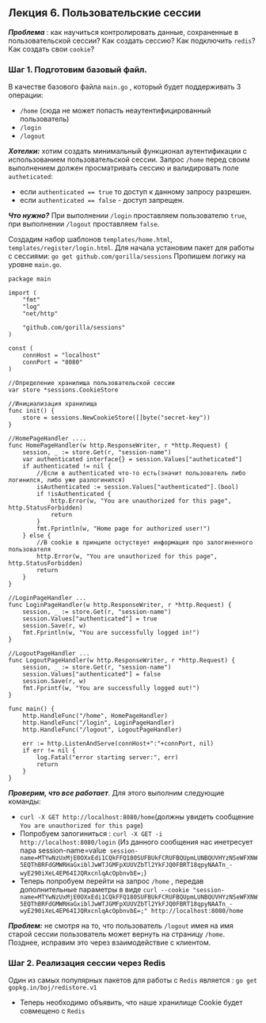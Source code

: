 ## Лекция 6. Пользовательские сессии

***Проблема*** : как научиться контролировать данные, сохраненные в пользовательской сессии? Как создать сессию? Как подключить ```redis```? Как создать свои ```cookie```?

### Шаг 1. Подготовим базовый файл.
В качестве базового файла ```main.go``` , который будет поддерживать 3 операции:
* ```/home``` (сюда не может попасть неаутентифицированный пользователь)
* ```/login```
* ```/logout```

***Хотелки:*** хотим создать минимальный функционал аутентификации с использованием пользовательской сессии. Запрос ```/home``` перед своим выполнением должен просматривать сессию и валидировать поле ```autheticated```: 
* если ```authenticated == true``` то доступ к данному запросу разрешен.
* если ```authenticated == false``` - доступ запрещен.

***Что нужно?*** При выполнении ```/login``` проставляем пользователю ```true```, при выполнении ```/logout``` проставляем ```false```.

Создадим набор шаблонов ```templates/home.html```, ```templates/register/login.html```.
Для начала установим пакет для работы с сессиями: ```go get github.com/gorilla/sessions```
Пропишем логику на уровне ```main.go```.
```
package main

import (
	"fmt"
	"log"
	"net/http"

	"github.com/gorilla/sessions"
)

const (
	connHost = "localhost"
	connPort = "8080"
)

//Определение хранилища пользовательской сессии
var store *sessions.CookieStore

//Инициализация хранилища
func init() {
	store = sessions.NewCookieStore([]byte("secret-key"))
}

//HomePageHandler ....
func HomePageHandler(w http.ResponseWriter, r *http.Request) {
	session, _ := store.Get(r, "session-name")
	var authenticated interface{} = session.Values["autheticated"]
	if authenticated != nil {
		//Если в authenticated что-то есть(значит пользователь либо логинился, либо уже разлогинился)
		isAuthenticated := session.Values["authenticated"].(bool)
		if !isAuthenticated {
			http.Error(w, "You are unauthorized for this page", http.StatusForbidden)
			return
		}
		fmt.Fprintln(w, "Home page for authorized user!")
	} else {
		//В cookie в принципе остуствует информация про залогиненного пользователя
		http.Error(w, "You are unauthorized for this page", http.StatusForbidden)
		return
	}
}

//LoginPageHandler ...
func LoginPageHandler(w http.ResponseWriter, r *http.Request) {
	session, _ := store.Get(r, "session-name")
	session.Values["authenticated"] = true
	session.Save(r, w)
	fmt.Fprintln(w, "You are successfully logged in!")
}

//LogoutPageHandler ...
func LogoutPageHandler(w http.ResponseWriter, r *http.Request) {
	session, _ := store.Get(r, "session-name")
	session.Values["authenticated"] = false
	session.Save(r, w)
	fmt.Fprintf(w, "You are successfully logged out!")
}

func main() {
	http.HandleFunc("/home", HomePageHandler)
	http.HandleFunc("/login", LoginPageHandler)
	http.HandleFunc("/logout", LogoutPageHandler)

	err := http.ListenAndServe(connHost+":"+connPort, nil)
	if err != nil {
		log.Fatal("error starting server:", err)
		return
	}
}

```

***Проверим, что все работает***. Для этого выполним следующие команды:
* ```curl -X GET http://localhost:8080/home```(должны увидеть сообщение ```You are unauthorized for this page```)
* Попробуем залогиниться : ```curl -X GET -i http://localhost:8080/login``` (Из данного сообщения нас инетресует пара session-name=value```
session-name=MTYwNzUxMjE0OXxEdi1CQkFFQ180SUFBUkFCRUFBQUpmLUNBQUVHYzNSeWFXNW5EQThBRFdGMWRHaGxiblJwWTJGMFpXUUVZbTl2YkFJQ0FBRT18qpyNAATn_-wyE290iXeL4EP64IJQRxcnlqAcOpbnvbE=;```)
* Теперь попробуем перейти на запрос ```/home``` , передав дополнительные параметры в виде
``` curl --cookie "session-name=MTYwNzUxMjE0OXxEdi1CQkFFQ180SUFBUkFCRUFBQUpmLUNBQUVHYzNSeWFXNW5EQThBRFdGMWRHaGxiblJwWTJGMFpXUUVZbTl2YkFJQ0FBRT18qpyNAATn_-wyE290iXeL4EP64IJQRxcnlqAcOpbnvbE=;" http://localhost:8080/home ```

***Проблем:*** не смотря на то, что пользователь ```/logout``` имея на имя старой сессии пользователь может вернуть на страницу ```/home```. Позднее, исправим это через взаимодействие с клиентом.


### Шаг 2. Реализация сессии через Redis
Один из самых популярных пакетов для работы с ```Redis``` является : ```go get gopkg.in/boj/redistore.v1```
* Теперь необходимо объявить, что наше хранилище Cookie будет совмещено с ```Redis```